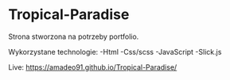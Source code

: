 # Tropical-Paradise

Strona stworzona na potrzeby portfolio.

Wykorzystane technologie:
-Html
-Css/scss
-JavaScript
-Slick.js

Live:
https://amadeo91.github.io/Tropical-Paradise/
